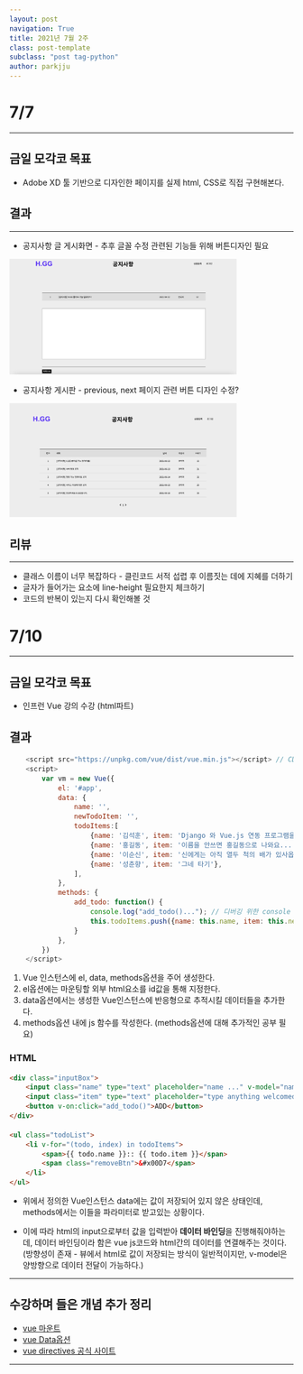 ```yaml
---
layout: post
navigation: True
title: 2021년 7월 2주
class: post-template
subclass: "post tag-python"
author: parkjju
---
```


# 7/7

---

## 금일 모각코 목표

- Adobe XD 툴 기반으로 디자인한 페이지를 실제 html, CSS로 직접 구현해본다.

## 결과

---

- 공지사항 글 게시화면 - 추후 글꼴 수정 관련된 기능들 위해 버튼디자인 필요

<img src="/assets/images/result2.png" height="50%" width="80%"/>

- 공지사항 게시판 - previous, next 페이지 관련 버튼 디자인 수정?

<img src="/assets/images/result1.png" height="50%" width="80%"/>

## 리뷰

---

- 클래스 이름이 너무 복잡하다 - 클린코드 서적 섭렵 후 이름짓는 데에 지혜를 더하기
- 글자가 들어가는 요소에 line-height 필요한지 체크하기
- 코드의 반복이 있는지 다시 확인해볼 것

# 7/10

---

## 금일 모각코 목표

- 인프런 Vue 강의 수강 (html파트)

## 결과

```js
    <script src="https://unpkg.com/vue/dist/vue.min.js"></script> // CDN
    <script>
        var vm = new Vue({
            el: '#app',
            data: {
                name: '',
                newTodoItem: '',
                todoItems:[
                    {name: '김석훈', item: 'Django 와 Vue.js 연동 프로그램을 만들고 있습니다.'},
                    {name: '홍길동', item: '이름을 안쓰면 홍길동으로 나와요...'},
                    {name: '이순신', item: '신에게는 아직 열두 척의 배가 있사옵니다.'},
                    {name: '성춘향', item: '그네 타기'},
                ],
            },
            methods: {
                add_todo: function() {
                    console.log("add_todo()..."); // 디버깅 위한 console log
                    this.todoItems.push({name: this.name, item: this.newTodoItem});
                }
            },
        })
    </script>
```

1. Vue 인스턴스에 el, data, methods옵션을 주어 생성한다.
2. el옵션에는 마운팅할 외부 html요소를 id값을 통해 지정한다.
3. data옵션에서는 생성한 Vue인스턴스에 반응형으로 추적시킬 데이터들을 추가한다.
4. methods옵션 내에 js 함수를 작성한다. (methods옵션에 대해 추가적인 공부 필요)

### HTML

```html
<div class="inputBox">
    <input class="name" type="text" placeholder="name ..." v-model="name">
    <input class="item" type="text" placeholder="type anything welcomed ..." v-model="newTodoItem">
    <button v-on:click="add_todo()">ADD</button>
</div>

<ul class="todoList">
    <li v-for="(todo, index) in todoItems">
        <span>{{ todo.name }}:: {{ todo.item }}</span>
        <span class="removeBtn">&#x00D7</span>
    </li>
</ul>
```

- 위에서 정의한 Vue인스턴스 data에는 값이 저장되어 있지 않은 상태인데, methods에서는 이들을 파라미터로 받고있는 상황이다.

- 이에 따라 html의 input으로부터 값을 입력받아 **데이터 바인딩**을 진행해줘야하는데, 데이터 바인딩이라 함은 vue js코드와 html간의 데이터를 연결해주는 것이다. (방향성이 존재 - 뷰에서 html로 값이 저장되는 방식이 일반적이지만, v-model은 양방향으로 데이터 전달이 가능하다.)

---

## 수강하며 들은 개념 추가 정리

- [vue 마운트](./mount)
- [vue Data옵션](./vueData)
- [vue directives 공식 사이트](https://vuejs.org/v2/api/#Directives)

---
